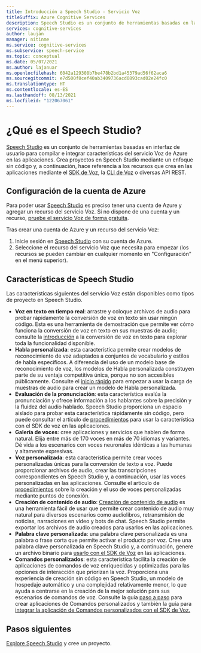 ```yaml
---
title: Introducción a Speech Studio - Servicio Voz
titleSuffix: Azure Cognitive Services
description: Speech Studio es un conjunto de herramientas basadas en la interfaz de usuario para compilar e integrar características del servicio Voz de Azure en las aplicaciones.
services: cognitive-services
author: laujan
manager: nitinme
ms.service: cognitive-services
ms.subservice: speech-service
ms.topic: conceptual
ms.date: 05/07/2021
ms.author: lajanuar
ms.openlocfilehash: 6042a129308b7be478b2bd1a45379ad56f62aca6
ms.sourcegitcommit: e7d500f8cef40ab3409736acd0893cad02e24fc0
ms.translationtype: HT
ms.contentlocale: es-ES
ms.lasthandoff: 08/13/2021
ms.locfileid: "122067061"
---
```

# <a name="what-is-speech-studio"></a>¿Qué es el Speech Studio?

[Speech Studio](https://speech.microsoft.com) es un conjunto de herramientas basadas en interfaz de usuario para compilar e integrar características del servicio Voz de Azure en las aplicaciones. Crea proyectos en Speech Studio mediante un enfoque sin código y, a continuación, hace referencia a los recursos que crea en las aplicaciones mediante el [SDK de Voz](speech-sdk.md), la [CLI de Voz](spx-overview.md) o diversas API REST.

## <a name="set-up-your-azure-account"></a>Configuración de la cuenta de Azure

Para poder usar [Speech Studio](https://speech.microsoft.com) es preciso tener una cuenta de Azure y agregar un recurso del servicio Voz. Si no dispone de una cuenta y un recurso, [pruebe el servicio Voz de forma gratuita](overview.md#try-the-speech-service-for-free).

Tras crear una cuenta de Azure y un recurso del servicio Voz:

1. Inicie sesión en [Speech Studio](https://speech.microsoft.com) con su cuenta de Azure.
1. Seleccione el recurso del servicio Voz que necesita para empezar (los recursos se pueden cambiar en cualquier momento en "Configuración" en el menú superior).

## <a name="speech-studio-features"></a>Características de Speech Studio

Las características siguientes del servicio Voz están disponibles como tipos de proyecto en Speech Studio.

* **Voz en texto en tiempo real**: arrastre y coloque archivos de audio para probar rápidamente la conversión de voz en texto sin usar ningún código. Esta es una herramienta de demostración que permite ver cómo funciona la conversión de voz en texto en sus muestras de audio; consulte la [introducción](speech-to-text.md) a la conversión de voz en texto para explorar toda la funcionalidad disponible.
* **Habla personalizada**: esta característica permite crear modelos de reconocimiento de voz adaptados a conjuntos de vocabulario y estilos de habla específicos. A diferencia del uso de un modelo base de reconocimiento de voz, los modelos de Habla personalizada constituyen parte de su ventaja competitiva única, porque no son accesibles públicamente. Consulte el [inicio rápido](how-to-custom-speech-test-and-train.md) para empezar a usar la carga de muestras de audio para crear un modelo de Habla personalizada.
* **Evaluación de la pronunciación**: esta característica evalúa la pronunciación y ofrece información a los hablantes sobre la precisión y la fluidez del audio hablado. Speech Studio proporciona un espacio aislado para probar esta característica rápidamente sin código, pero puede consultar el artículo de [procedimientos](how-to-pronunciation-assessment.md) para usar la característica con el SDK de voz en las aplicaciones.
* **Galería de voces**: cree aplicaciones y servicios que hablen de forma natural. Elija entre más de 170 voces en más de 70 idiomas y variantes. Dé vida a los escenarios con voces neuronales idénticas a las humanas y altamente expresivas.
* **Voz personalizada**: esta característica permite crear voces personalizadas únicas para la conversión de texto a voz. Puede proporcionar archivos de audio, crear las transcripciones correspondientes en Speech Studio y, a continuación, usar las voces personalizadas en las aplicaciones. Consulte el artículo de [procedimientos](how-to-custom-voice-create-voice.md) sobre la creación y el uso de voces personalizadas mediante puntos de conexión. 
* **Creación de contenido de audio**: [Creación de contenido de audio](how-to-audio-content-creation.md) es una herramienta fácil de usar que permite crear contenido de audio muy natural para diversos escenarios como audiolibros, retransmisión de noticias, narraciones en vídeo y bots de chat. Speech Studio permite exportar los archivos de audio creados para usarlos en las aplicaciones.
* **Palabra clave personalizada**: una palabra clave personalizada es una palabra o frase corta que permite activar el producto por voz. Cree una palabra clave personalizada en Speech Studio y, a continuación, genere un archivo binario para [usarlo con el SDK de Voz](custom-keyword-basics.md) en las aplicaciones.
* **Comandos personalizados**: esta característica facilita la creación de aplicaciones de comandos de voz enriquecidas y optimizadas para las opciones de interacción que priorizan la voz. Proporciona una experiencia de creación sin código en Speech Studio, un modelo de hospedaje automático y una complejidad relativamente menor, lo que ayuda a centrarse en la creación de la mejor solución para sus escenarios de comandos de voz. Consulte la guía [paso a paso](how-to-develop-custom-commands-application.md) para crear aplicaciones de Comandos personalizados y también la guía para [integrar la aplicación de Comandos personalizados con el SDK de Voz.](how-to-custom-commands-setup-speech-sdk.md)

## <a name="next-steps"></a>Pasos siguientes

[Explore Speech Studio](https://speech.microsoft.com) y cree un proyecto.




